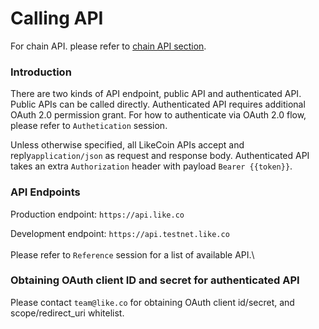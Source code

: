# Calling API

For chain API. please refer to [chain API section](../likecoin-chain-api/rpc-api/).

### Introduction

There are two kinds of API endpoint, public API and authenticated API.  Public APIs can be called directly. Authenticated API requires additional OAuth 2.0 permission grant. For how to authenticate via OAuth 2.0 flow, please refer to `Authetication` session. &#x20;

Unless otherwise specified, all LikeCoin APIs accept and reply`application/json` as request and response body. Authenticated API takes an extra `Authorization` header with payload `Bearer {{token}}`.

### API Endpoints

Production endpoint: `https://api.like.co`&#x20;

Development endpoint: `https://api.testnet.like.co`\
\
Please refer to `Reference` session for a list of available API.\


### Obtaining OAuth client ID and secret for authenticated API

Please contact `team@like.co` for obtaining OAuth client id/secret, and scope/redirect\_uri whitelist.

